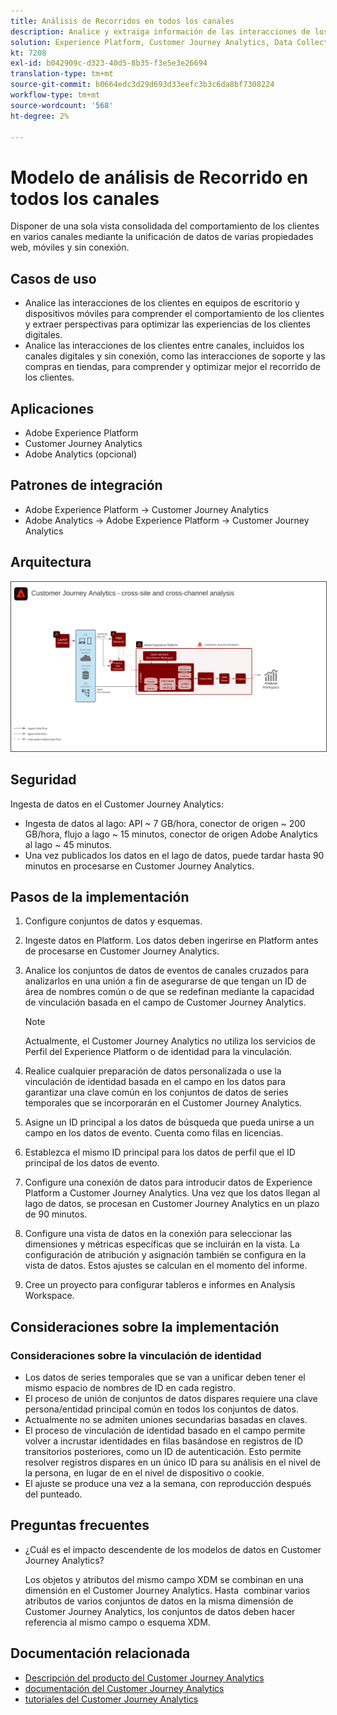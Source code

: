```yaml
---
title: Análisis de Recorridos en todos los canales
description: Analice y extraiga información de las interacciones de los clientes en todo el recorrido del cliente.
solution: Experience Platform, Customer Journey Analytics, Data Collection
kt: 7208
exl-id: b042909c-d323-40d5-8b35-f3e5e3e26694
translation-type: tm+mt
source-git-commit: b0664edc3d29d693d33eefc3b3c6da8bf7308224
workflow-type: tm+mt
source-wordcount: '568'
ht-degree: 2%

---
```


# Modelo de análisis de Recorrido en todos los canales

Disponer de una sola vista consolidada del comportamiento de los clientes en varios canales mediante la unificación de datos de varias propiedades web, móviles y sin conexión.

## Casos de uso

* Analice las interacciones de los clientes en equipos de escritorio y dispositivos móviles para comprender el comportamiento de los clientes y extraer perspectivas para optimizar las experiencias de los clientes digitales.
* Analice las interacciones de los clientes entre canales, incluidos los canales digitales y sin conexión, como las interacciones de soporte y las compras en tiendas, para comprender y optimizar mejor el recorrido de los clientes. 

## Aplicaciones

* Adobe Experience Platform
* Customer Journey Analytics
* Adobe Analytics (opcional)

## Patrones de integración

* Adobe Experience Platform → Customer Journey Analytics
* Adobe Analytics → Adobe Experience Platform → Customer Journey Analytics

## Arquitectura

<img src="assets/CJA.svg" alt="Arquitectura de referencia para el modelo del Customer Journey Analytics" style="border:1px solid #4a4a4a" />

## Seguridad

Ingesta de datos en el Customer Journey Analytics:

* Ingesta de datos al lago: API ~ 7 GB/hora, conector de origen ~ 200 GB/hora, flujo a lago ~ 15 minutos, conector de origen Adobe Analytics al lago ~ 45 minutos.
* Una vez publicados los datos en el lago de datos, puede tardar hasta 90 minutos en procesarse en Customer Journey Analytics.

## Pasos de la implementación

1. Configure conjuntos de datos y esquemas.
1. Ingeste datos en Platform.
Los datos deben ingerirse en Platform antes de procesarse en Customer Journey Analytics.
1. Analice los conjuntos de datos de eventos de canales cruzados para analizarlos en una unión a fin de asegurarse de que tengan un ID de área de nombres común o de que se redefinan mediante la capacidad de vinculación basada en el campo de Customer Journey Analytics. 

   >[!NOTE]
   >
   >Actualmente, el Customer Journey Analytics no utiliza los servicios de Perfil del Experience Platform o de identidad para la vinculación.

1. Realice cualquier preparación de datos personalizada o use la vinculación de identidad basada en el campo en los datos para garantizar una clave común en los conjuntos de datos de series temporales que se incorporarán en el Customer Journey Analytics.
1. Asigne un ID principal a los datos de búsqueda que pueda unirse a un campo en los datos de evento. Cuenta como filas en licencias.
1. Establezca el mismo ID principal para los datos de perfil que el ID principal de los datos de evento.
1. Configure una conexión de datos para introducir datos de Experience Platform a Customer Journey Analytics. Una vez que los datos llegan al lago de datos, se procesan en Customer Journey Analytics en un plazo de 90 minutos.
1. Configure una vista de datos en la conexión para seleccionar las dimensiones y métricas específicas que se incluirán en la vista. La configuración de atribución y asignación también se configura en la vista de datos. Estos ajustes se calculan en el momento del informe.
1. Cree un proyecto para configurar tableros e informes en Analysis Workspace.

## Consideraciones sobre la implementación

### Consideraciones sobre la vinculación de identidad

* Los datos de series temporales que se van a unificar deben tener el mismo espacio de nombres de ID en cada registro.
* El proceso de unión de conjuntos de datos dispares requiere una clave persona/entidad principal común en todos los conjuntos de datos.
* Actualmente no se admiten uniones secundarias basadas en claves.
* El proceso de vinculación de identidad basado en el campo permite volver a incrustar identidades en filas basándose en registros de ID transitorios posteriores, como un ID de autenticación. Esto permite resolver registros dispares en un único ID para su análisis en el nivel de la persona, en lugar de en el nivel de dispositivo o cookie.
* El ajuste se produce una vez a la semana, con reproducción después del punteado.

## Preguntas frecuentes

* ¿Cuál es el impacto descendente de los modelos de datos en Customer Journey Analytics?

   Los objetos y atributos del mismo campo XDM se combinan en una dimensión en el Customer Journey Analytics. Hasta  combinar varios atributos de varios conjuntos de datos en la misma dimensión de Customer Journey Analytics, los conjuntos de datos deben hacer referencia al mismo campo o esquema XDM.

## Documentación relacionada

* [Descripción del producto del Customer Journey Analytics](https://helpx.adobe.com/legal/product-descriptions/customer-journey-analytics.html)
* [documentación del Customer Journey Analytics](https://experienceleague.adobe.com/docs/customer-journey-analytics.html)
* [tutoriales del Customer Journey Analytics](https://experienceleague.adobe.com/docs/customer-journey-analytics-learn/tutorials/overview.html)
